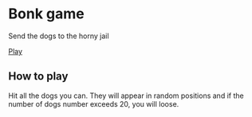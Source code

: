 # Bonk game
Send the dogs to the horny jail

[Play](https://bonk-game.netlify.app/)

## How to play
Hit all the dogs you can. They will appear in random positions and if the number of dogs number exceeds 20, you will loose. 

